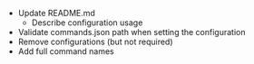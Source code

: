 - Update README.md
    - Describe configuration usage
- Validate commands.json path when setting the configuration
- Remove configurations (but not required)
- Add full command names
